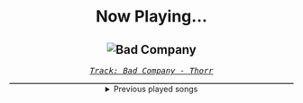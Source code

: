 <div align="center"> 
<h1>Now Playing...</h1>

![Bad Company](https://i.scdn.co/image/ab67616d00001e02d1dea8106b5fdde2f0c16983)
--
_<samp><a href="https://open.spotify.com/track/44032kPx0BqwaVJuhbM8mO">Track: Bad Company - Thorr</a></samp>_

<div style="border: 1px #4B5054 solid"></div>
<details>
  <summary>
    Previous played songs
  </summary>
  <table>
    <thead>
      <tr>
        <th>
          Artist
        </th>
        <th>
          Song
        </th>
        <th>
          Link
        </th>
      </tr>
    </thead>
    <tbody>
      <tr><td>Thorr</td><td>Bad Company</td><td><a href="https://open.spotify.com/track/44032kPx0BqwaVJuhbM8mO">https://open.spotify.com/track/44032kPx0BqwaVJuhbM8mO</a></td></tr><tr><td>Thorr</td><td>Haters</td><td><a href="https://open.spotify.com/track/2NVgvhTTec6tXUOUqOCvCH">https://open.spotify.com/track/2NVgvhTTec6tXUOUqOCvCH</a></td></tr><tr><td>Thorr</td><td>Afterglow</td><td><a href="https://open.spotify.com/track/18JYKb6mXSq2GFw8oanuZt">https://open.spotify.com/track/18JYKb6mXSq2GFw8oanuZt</a></td></tr><tr><td>Thorr</td><td>High Roller</td><td><a href="https://open.spotify.com/track/5wlSJ0VQMIq68Anfsq6ope">https://open.spotify.com/track/5wlSJ0VQMIq68Anfsq6ope</a></td></tr><tr><td>Thorr</td><td>Baywatch</td><td><a href="https://open.spotify.com/track/77LOHL701eXTCaHHiItq6s">https://open.spotify.com/track/77LOHL701eXTCaHHiItq6s</a></td></tr><tr><td>Thorr</td><td>Guiding Light</td><td><a href="https://open.spotify.com/track/3sSH3INUzwA57Uj6b6Q8pr">https://open.spotify.com/track/3sSH3INUzwA57Uj6b6Q8pr</a></td></tr><tr><td>Thorr</td><td>No Knocks</td><td><a href="https://open.spotify.com/track/3454GQiKRnGMXoX5WgbXQU">https://open.spotify.com/track/3454GQiKRnGMXoX5WgbXQU</a></td></tr><tr><td>Thorr</td><td>Fallen</td><td><a href="https://open.spotify.com/track/6FCbgYG7a4wC4hMrHu5jOh">https://open.spotify.com/track/6FCbgYG7a4wC4hMrHu5jOh</a></td></tr><tr><td>Thorr</td><td>Pin Puller</td><td><a href="https://open.spotify.com/track/5VeNDJQGyuEUC64KxpttdR">https://open.spotify.com/track/5VeNDJQGyuEUC64KxpttdR</a></td></tr><tr><td>Thorr</td><td>Savage</td><td><a href="https://open.spotify.com/track/5Y9c2T6XCG0T0NFA3zrwyA">https://open.spotify.com/track/5Y9c2T6XCG0T0NFA3zrwyA</a></td></tr><tr><td>Thorr</td><td>Low</td><td><a href="https://open.spotify.com/track/6L5mu3nWVawWB7FL1ihp9k">https://open.spotify.com/track/6L5mu3nWVawWB7FL1ihp9k</a></td></tr><tr><td>Thorr</td><td>Spiral</td><td><a href="https://open.spotify.com/track/0mzaMoEHyTDie0uy6a6Ret">https://open.spotify.com/track/0mzaMoEHyTDie0uy6a6Ret</a></td></tr><tr><td>Thorr</td><td>Fading Sunset</td><td><a href="https://open.spotify.com/track/0Ho6w6aMiaFWFtscgUpkt4">https://open.spotify.com/track/0Ho6w6aMiaFWFtscgUpkt4</a></td></tr><tr><td>Thorr</td><td>Hardball</td><td><a href="https://open.spotify.com/track/0iWGJDYnKJnLEgnJXDEWzp">https://open.spotify.com/track/0iWGJDYnKJnLEgnJXDEWzp</a></td></tr><tr><td>Thorr</td><td>Fearless</td><td><a href="https://open.spotify.com/track/2wVwHCVjsloYRAyg5bMA46">https://open.spotify.com/track/2wVwHCVjsloYRAyg5bMA46</a></td></tr><tr><td>Thorr</td><td>Scourge</td><td><a href="https://open.spotify.com/track/5eCenm62kQxt3RxvfU9HVR">https://open.spotify.com/track/5eCenm62kQxt3RxvfU9HVR</a></td></tr><tr><td>Thorr</td><td>Augment</td><td><a href="https://open.spotify.com/track/5eQpqz7xRCzfShNNecpmBT">https://open.spotify.com/track/5eQpqz7xRCzfShNNecpmBT</a></td></tr><tr><td>Thorr</td><td>Unicorn Deathsquad</td><td><a href="https://open.spotify.com/track/13ojwrRAEG1tOdIDZefpo3">https://open.spotify.com/track/13ojwrRAEG1tOdIDZefpo3</a></td></tr><tr><td>Thorr</td><td>Anthem</td><td><a href="https://open.spotify.com/track/1H8nmy4N4TT4y6iCAMAJqo">https://open.spotify.com/track/1H8nmy4N4TT4y6iCAMAJqo</a></td></tr><tr><td>Thorr</td><td>King's Reign</td><td><a href="https://open.spotify.com/track/0179vSsyaroBJZNmdyBBox">https://open.spotify.com/track/0179vSsyaroBJZNmdyBBox</a></td></tr>
    </tbody>
  </table>
</details>

</div>
